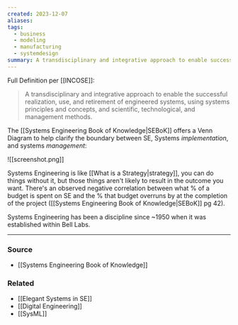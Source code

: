 ```yaml
---
created: 2023-12-07
aliases: 
tags:
  - business
  - modeling
  - manufacturing
  - systemdesign
summary: A transdisciplinary and integrative approach to enable successful realization, use, and retirement of systems.
---
```

Full Definition per [[INCOSE]]:

> A transdisciplinary and integrative approach to enable the successful realization, use, and retirement of engineered systems, using systems principles and concepts, and scientific, technological, and management methods.

The [[Systems Engineering Book of Knowledge|SEBoK]] offers a Venn Diagram to help clarify the boundary between SE, Systems *implementation*, and systems *management*:

![[screenshot.png]]

Systems Engineering is like [[What is a Strategy|strategy]], you can do things without it, but those things aren't likely to result in the outcome you want. There's an observed negative correlation between what % of a budget is spent on SE and the % that budget overruns by at the completion of the project ([[Systems Engineering Book of Knowledge|SEBoK]] pg 42).

Systems Engineering has been a discipline since ~1950 when it was established within Bell Labs.

****
### Source
- [[Systems Engineering Book of Knowledge]]

### Related
- [[Elegant Systems in SE]]
- [[Digital Engineering]]
- [[SysML]]